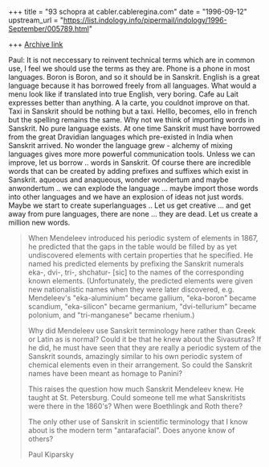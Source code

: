 +++
title = "93 schopra at cabler.cableregina.com"
date = "1996-09-12"
upstream_url = "https://list.indology.info/pipermail/indology/1996-September/005789.html"

+++
[Archive link](https://list.indology.info/pipermail/indology/1996-September/005789.html)

Paul:  It is not neccessary to reinvent technical terms which are in common
use, I feel we should use the terms as they are.  Phone is a phone in most
languages.  Boron is Boron, and so it should be in Sanskrit.  English is a
great language because it has borrowed freely from all languages.  What
would a menu look like if translated into true English, very boring.  Cafe
au Lait expresses better than anything.  A la carte, you couldnot improve on
that.  Taxi in Sanskrit should be nothing but a taxi. Helllo, becomes, ello
in french but the spelling remains the same.  Why not we think of importing
words in Sanskrit.  No pure language exists.  At one time Sanskrit must have
borrowed from the great Dravidian languages which pre-existed in India when
Sanskrit arrived.  No wonder the language grew - alchemy of mixing languages
gives more more powerful communication tools.  Unless we can improve, let us
borrow .. words in Sanskrit.  Of course there are incredible words that can
be created by adding prefixes and suffixes which exist in Sanskrit.  aqueous
and anaqueous, wonder wondertum and maybe anwondertum .. we can explode the
language ... maybe import those words into other languages and we have an
explosion of ideas not just words.  Maybe we start to create superlanguages
.. Let us get creative ... and get away from pure languages, there are none
... they are dead.  Let us create a million new words.

>When Mendeleev introduced his periodic system of elements in 1867, he 
>predicted that the gaps in the table would be filled by as yet 
>undiscovered elements with certain properties that he specified.  He 
>named his predicted elements by prefixing the Sanskrit numerals eka-, 
>dvi-, tri-, shchatur- [sic] to the names of the corresponding known 
>elements.  (Unfortunately, the predicted elements were given new 
>nationalistic names when they were later discovered, e.g. Mendeleev's 
>"eka-aluminium" became gallium, "eka-boron" became scandium, 
>"eka-silicon" became germanium, "dvi-tellurium" became polonium, and 
>"tri-manganese" became rhenium.)
>
>Why did Mendeleev use Sanskrit terminology here rather than Greek or
>Latin as is normal?  Could it be that he knew about the Sivasutras?
>If he did, he must have seen that they are really a periodic system of
>the Sanskrit sounds, amazingly similar to his own periodic system of
>chemical elements even in their arrangement. So could the Sanskrit
>names have been meant as homage to Panini?
>
>This raises the question how much Sanskrit Mendeleev knew.  He taught
>at St. Petersburg.  Could someone tell me what Sanskritists were there
>in the 1860's?  When were Boethlingk and Roth there?
>
>The only other use of Sanskrit in scientific terminology that I know
>about is the modern term "antarafacial".  Does anyone know of others?
>
>Paul Kiparsky
>
>





